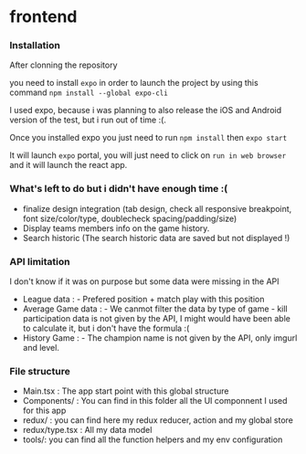 # frontend

### Installation

After clonning the repository

you need to install `expo` in order to launch the project by using this command `npm install --global expo-cli`

I used expo, because i was planning to also release the iOS and Android version of the test, but i run out of time :(.

Once you installed expo you just need to  run `npm install` then `expo start`

It will launch `expo` portal, you will just need to click on `run in web browser` and it will launch the react app.

### What's left to do but i didn't have enough time :(

- finalize design integration (tab design, check all responsive breakpoint, font size/color/type, doublecheck spacing/padding/size)
- Display teams members info on the game history.
- Search historic (The search historic data are saved but not displayed !)

### API limitation

I don't know if it was on purpose but some data were missing in the API

- League data : - Prefered position + match play with this position
- Average Game data : - We canmot filter the data by type of game 
                      - kill participation data is not given by the API, I might would have been able to calculate it, but i don't have the formula :(
- History Game : - The champion name is not given by the API, only imgurl and level. 

### File structure

- Main.tsx : The app start point with this global structure
- Components/ : You can find in this folder all the UI componnent I used for this app
- redux/ : you can find here my redux reducer, action and my global store
- redux/type.tsx : All my data model
- tools/: you can find all the function helpers and my env configuration
